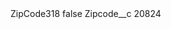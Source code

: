 <?xml version="1.0" encoding="UTF-8"?>
<CustomMetadata xmlns="http://soap.sforce.com/2006/04/metadata" xmlns:xsi="http://www.w3.org/2001/XMLSchema-instance" xmlns:xsd="http://www.w3.org/2001/XMLSchema">
    <label>ZipCode318</label>
    <protected>false</protected>
    <values>
        <field>Zipcode__c</field>
        <value xsi:type="xsd:string">20824</value>
    </values>
</CustomMetadata>
